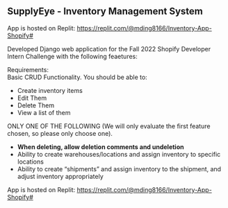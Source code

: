 ## SupplyEye - Inventory Management System

App is hosted on Replit: https://replit.com/@mding8166/Inventory-App-Shopify#

Developed Django web application for the Fall 2022 Shopify Developer Intern Challenge with the following feaetures:

Requirements:  
Basic CRUD Functionality. You should be able to:  
* Create inventory items
* Edit Them
* Delete Them
* View a list of them

ONLY ONE OF THE FOLLOWING (We will only evaluate the first feature chosen, so please only choose one). 
* **When deleting, allow deletion comments and undeletion**
* Ability to create warehouses/locations and assign inventory to specific locations
* Ability to create “shipments” and assign inventory to the shipment, and adjust inventory appropriately

App is hosted on Replit: https://replit.com/@mding8166/Inventory-App-Shopify#
